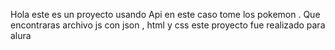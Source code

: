 Hola este es un proyecto usando  Api en este caso tome los pokemon .
Que encontraras 
archivo js con json , html y css 
 este proyecto fue realizado para  alura  
 
